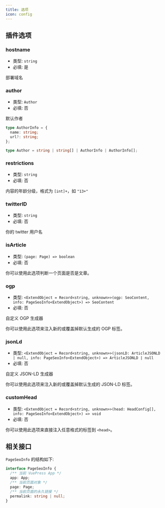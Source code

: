```yaml
---
title: 选项
icon: config
---
```


## 插件选项

### hostname

- 类型: `string`
- 必填: 是

部署域名

### author

- 类型: `Author`
- 必填: 否

默认作者

```ts
type AuthorInfo = {
  name: string;
  url?: string;
};

type Author = string | string[] | AuthorInfo | AuthorInfo[];
```

### restrictions

- 类型: `string`
- 必填: 否

内容的年龄分级，格式为 `[int]+`，如 `"13+"`

### twitterID

- 类型: `string`
- 必填: 否

你的 twitter 用户名

### isArticle

- 类型: `(page: Page) => boolean`
- 必填: 否

你可以使用此选项判断一个页面是否是文章。

### ogp

- 类型: `<ExtendObject = Record<string, unknown>>(ogp: SeoContent, info: PageSeoInfo<ExtendObject>) => SeoContent`
- 必填: 否

自定义 OGP 生成器

你可以使用此选项来注入新的或覆盖掉默认生成的 OGP 标签。

### jsonLd

- 类型: `<ExtendObject = Record<string, unknown>>(jsonLD: ArticleJSONLD | null, info: PageSeoInfo<ExtendObject>) => ArticleJSONLD | null`
- 必填: 否

自定义 JSON-LD 生成器

你可以使用此选项来注入新的或覆盖掉默认生成的 JSON-LD 标签。

### customHead

- 类型: `<ExtendObject = Record<string, unknown>>(head: HeadConfig[], info: PageSeoInfo<ExtendObject>) => void`
- 必填: 否

你可以使用此选项来直接注入任意格式的标签到 `<head>`。

## 相关接口

`PageSeoInfo` 的结构如下:

```ts
interface PageSeoInfo {
  /** 当前 VuePress App */
  app: App;
  /** 当前页面对象 */
  page: Page;
  /** 当前页面的永久链接 */
  permalink: string | null;
}
```
